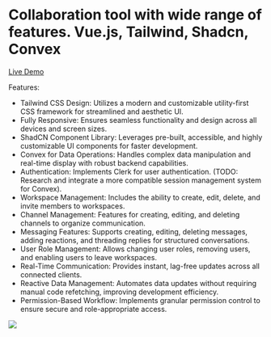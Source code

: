 # Collaboration tool with wide range of features. Vue.js, Tailwind, Shadcn, Convex

[Live Demo](https://chat-ksrob8dfe-htigrans-projects.vercel.app)

Features:

- Tailwind CSS Design: Utilizes a modern and customizable utility-first CSS framework for streamlined and aesthetic UI.
- Fully Responsive: Ensures seamless functionality and design across all devices and screen sizes.
- ShadCN Component Library: Leverages pre-built, accessible, and highly customizable UI components for faster development.
- Convex for Data Operations: Handles complex data manipulation and real-time display with robust backend capabilities.
- Authentication: Implements Clerk for user authentication. (TODO: Research and integrate a more compatible session management system for Convex).
- Workspace Management: Includes the ability to create, edit, delete, and invite members to workspaces.
- Channel Management: Features for creating, editing, and deleting channels to organize communication.
- Messaging Features: Supports creating, editing, deleting messages, adding reactions, and threading replies for structured conversations.
- User Role Management: Allows changing user roles, removing users, and enabling users to leave workspaces.
- Real-Time Communication: Provides instant, lag-free updates across all connected clients.
- Reactive Data Management: Automates data updates without requiring manual code refetching, improving development efficiency.
- Permission-Based Workflow: Implements granular permission control to ensure secure and role-appropriate access.

<img src="/assets/images/1.png">
